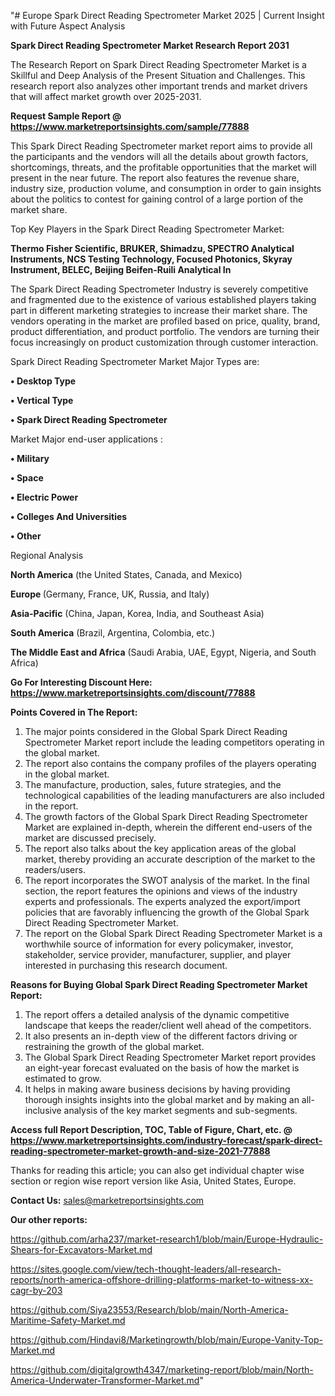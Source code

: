 "# Europe Spark Direct Reading Spectrometer Market 2025 | Current Insight with Future Aspect Analysis

<strong>Spark Direct Reading Spectrometer Market Research Report 2031</strong>

The Research Report on Spark Direct Reading Spectrometer Market is a Skillful and Deep Analysis of the Present Situation and Challenges. This research report also analyzes other important trends and market drivers that will affect market growth over 2025-2031.

<strong>Request Sample Report @ <a href=https://www.marketreportsinsights.com/sample/77888>https://www.marketreportsinsights.com/sample/77888</a></strong>

This Spark Direct Reading Spectrometer market report aims to provide all the participants and the vendors will all the details about growth factors, shortcomings, threats, and the profitable opportunities that the market will present in the near future. The report also features the revenue share, industry size, production volume, and consumption in order to gain insights about the politics to contest for gaining control of a large portion of the market share.

Top Key Players in the Spark Direct Reading Spectrometer Market:

<strong>Thermo Fisher Scientific, BRUKER, Shimadzu, SPECTRO Analytical Instruments, NCS Testing Technology, Focused Photonics, Skyray Instrument, BELEC, Beijing Beifen-Ruili Analytical In</strong>

The Spark Direct Reading Spectrometer Industry is severely competitive and fragmented due to the existence of various established players taking part in different marketing strategies to increase their market share. The vendors operating in the market are profiled based on price, quality, brand, product differentiation, and product portfolio. The vendors are turning their focus increasingly on product customization through customer interaction.

Spark Direct Reading Spectrometer Market Major Types are:

<strong>• Desktop Type

• Vertical Type

• Spark Direct Reading Spectrometer</strong>

Market Major end-user applications :

<strong>• Military

• Space

• Electric Power

• Colleges And Universities

• Other</strong>

Regional Analysis

</u><strong><b>North America</b></strong> (the United States, Canada, and Mexico)

<strong><b>Europe </b></strong>(Germany, France, UK, Russia, and Italy)

<strong><b>Asia-Pacific</b></strong> (China, Japan, Korea, India, and Southeast Asia)

<strong><b>South America</b></strong> (Brazil, Argentina, Colombia, etc.)

<strong><b>The Middle East and Africa</b></strong> (Saudi Arabia, UAE, Egypt, Nigeria, and South Africa)

<strong>Go For Interesting Discount Here: <a href=https://www.marketreportsinsights.com/discount/77888>https://www.marketreportsinsights.com/discount/77888</a></strong>

<strong>Points Covered in The Report:</strong>
<ol>
  <li>The major points considered in the Global Spark Direct Reading Spectrometer Market report include the leading competitors operating in the global market.</li>
  <li>The report also contains the company profiles of the players operating in the global market.</li>
  <li>The manufacture, production, sales, future strategies, and the technological capabilities of the leading manufacturers are also included in the report.</li>
  <li>The growth factors of the Global Spark Direct Reading Spectrometer Market are explained in-depth, wherein the different end-users of the market are discussed precisely.</li>
  <li>The report also talks about the key application areas of the global market, thereby providing an accurate description of the market to the readers/users.</li>
  <li>The report incorporates the SWOT analysis of the market. In the final section, the report features the opinions and views of the industry experts and professionals. The experts analyzed the export/import policies that are favorably influencing the growth of the Global Spark Direct Reading Spectrometer Market.</li>
  <li>The report on the Global Spark Direct Reading Spectrometer Market is a worthwhile source of information for every policymaker, investor, stakeholder, service provider, manufacturer, supplier, and player interested in purchasing this research document.</li>
</ol>
<strong>Reasons for Buying Global Spark Direct Reading Spectrometer Market Report:</strong>

<ol>
  <li>The report offers a detailed analysis of the dynamic competitive landscape that keeps the reader/client well ahead of the competitors.</li>
  <li>It also presents an in-depth view of the different factors driving or restraining the growth of the global market.</li>
  <li>The Global Spark Direct Reading Spectrometer Market report provides an eight-year forecast evaluated on the basis of how the market is estimated to grow.</li>
  <li>It helps in making aware business decisions by having providing thorough insights insights into the global market and by making an all-inclusive analysis of the key market segments and sub-segments.</li>
</ol>
<strong>Access full Report Description, TOC, Table of Figure, Chart, etc. @ <a href=https://www.marketreportsinsights.com/industry-forecast/spark-direct-reading-spectrometer-market-growth-and-size-2021-77888>https://www.marketreportsinsights.com/industry-forecast/spark-direct-reading-spectrometer-market-growth-and-size-2021-77888</a></strong>


Thanks for reading this article; you can also get individual chapter wise section or region wise report version like Asia, United States, Europe.

<strong>Contact Us:</strong>
sales@marketreportsinsights.com

<strong>Our other reports:</strong>

<a href=https://github.com/arha237/market-research1/blob/main/Europe-Hydraulic-Shears-for-Excavators-Market.md>https://github.com/arha237/market-research1/blob/main/Europe-Hydraulic-Shears-for-Excavators-Market.md</a>

<a href=https://sites.google.com/view/tech-thought-leaders/all-research-reports/north-america-offshore-drilling-platforms-market-to-witness-xx-cagr-by-203>https://sites.google.com/view/tech-thought-leaders/all-research-reports/north-america-offshore-drilling-platforms-market-to-witness-xx-cagr-by-203</a>

<a href=https://github.com/Siya23553/Research/blob/main/North-America-Maritime-Safety-Market.md>https://github.com/Siya23553/Research/blob/main/North-America-Maritime-Safety-Market.md</a>

<a href=https://github.com/Hindavi8/Marketingrowth/blob/main/Europe-Vanity-Top-Market.md>https://github.com/Hindavi8/Marketingrowth/blob/main/Europe-Vanity-Top-Market.md</a>

<a href=https://github.com/digitalgrowth4347/marketing-report/blob/main/North-America-Underwater-Transformer-Market.md>https://github.com/digitalgrowth4347/marketing-report/blob/main/North-America-Underwater-Transformer-Market.md</a>"
